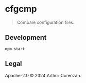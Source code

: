 # cfgcmp

> Compare configuration files.

## Development

```
npm start
```

## Legal

Apache-2.0 ©️ 2024 Arthur Corenzan.
